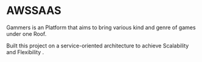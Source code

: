 # AWSSAAS
Gammers is an  Platform that aims to bring various kind and genre of games under one Roof.
<p>Built this project on a service-oriented architecture to achieve Scalability and Flexibility .
